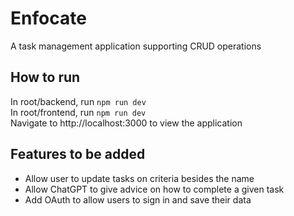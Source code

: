 # Enfocate
A task management application supporting CRUD operations

## How to run
In root/backend, run ```npm run dev```<br>
In root/frontend, run ```npm run dev```<br>
Navigate to http://localhost:3000 to view the application<br>

## Features to be added
- Allow user to update tasks on criteria besides the name
- Allow ChatGPT to give advice on how to complete a given task
- Add OAuth to allow users to sign in and save their data

